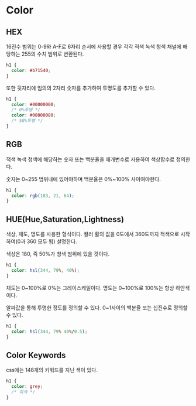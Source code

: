 # Color

## HEX

16진수 범위는 0-9와 A-F로 6자리 순서에 사용할 경우 각각 적색 녹색 청색 채널에 해당하는 255의 수치 범위로 변환된다.

```css
h1 {
  color: #b71540;
}
```

또한 뒷자리에 임의의 2자리 숫자를 추가하여 투명도를 추가할 수 있다.

```css
h1 {
  color: #00000000;
  /* 0%투명 */
  color: #00000080;
  /* 50%투명 */
}
```

## RGB

적색 녹색 청색에 해당하는 숫자 또는 백분율을 매개변수로 사용하여 색상함수로 정의한다.

숫자는 0~255 범위내에 있어야하며 백분율은 0%~100% 사이여야한다.

```css
h1 {
  color: rgb(183, 21, 64);
}
```

## HUE(Hue,Saturation,Lightness)

색상, 채도, 명도를 사용한 형식이다.
컬러 휠의 값을 0도에서 360도까지 적색으로 시작하여(0과 360 모두 됨) 설명한다.

색상은 180, 즉 50%가 청색 범위에 있을 것이다.

```css
h1 {
  color: hsl(344, 79%, 40%);
}
```

채도는 0~100%로 0%는 그레이스케일이다.
명도는 0~100%로 100%는 항상 하얀색이다.

알파값을 통해 투명한 정도를 정의할 수 있다.
0~1사이의 백분율 또는 십진수로 정의할 수 있다.

```css
h1 {
  color: hsl(344, 79% 40%/0.5);
}
```

## Color Keywords

css에는 148개의 키워드를 지닌 색이 있다.

```css
h1 {
  color: grey;
  /* 회색 */
}
```
